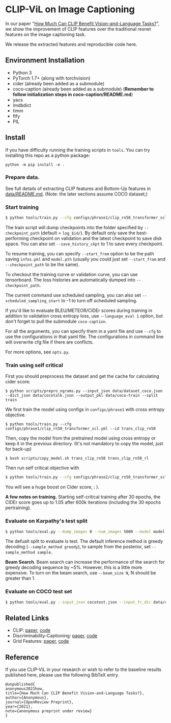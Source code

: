 # CLIP-ViL on Image Captioning

In our paper "[How Much Can CLIP Benefit Vision-and-Language Tasks?](https://openreview.net/forum?id=I0tnw1fYFEN)", we show the improvement of CLIP features
over the traditional resnet features on the image captioning task. 

We release the extracted features and reproducible code here.

## Environment Installation
- Python 3
- PyTorch 1.7+ (along with torchvision)
- cider (already been added as a submodule)
- coco-caption (already been added as a submodule) (**Remember to follow initialization steps in coco-caption/README.md**)
- yacs
- lmdbdict
- timm
- ftfy
- PIL

## Install

If you have difficulty running the training scripts in `tools`. You can try installing this repo as a python package:
```
python -m pip install -e .
```

### Prepare data.

See full details of extracting CLIP features and Bottom-Up features in [data/README.md](data/README.md). (Note: the later sections assume COCO dataset;)

### Start training

```bash
$ python tools/train.py --cfg configs/phrase1/clip_rn50_transformer_scl.yml 
```

The train script will dump checkpoints into the folder specified by `--checkpoint_path` (default = `log_$id/`). By default only save the best-performing checkpoint on validation and the latest checkpoint to save disk space. You can also set `--save_history_ckpt` to 1 to save every checkpoint.

To resume training, you can specify `--start_from` option to be the path saving `infos.pkl` and `model.pth` (usually you could just set `--start_from` and `--checkpoint_path` to be the same).

To checkout the training curve or validation curve, you can use tensorboard. The loss histories are automatically dumped into `--checkpoint_path`.

The current command use scheduled sampling, you can also set `--scheduled_sampling_start` to -1 to turn off scheduled sampling.

If you'd like to evaluate BLEU/METEOR/CIDEr scores during training in addition to validation cross entropy loss, use `--language_eval 1` option, but don't forget to pull the submodule `coco-caption`.

For all the arguments, you can specify them in a yaml file and use `--cfg` to use the configurations in that yaml file. The configurations in command line will overwrite cfg file if there are conflicts.  

For more options, see `opts.py`. 


<!-- **A few notes on training.** To give you an idea, with the default settings one epoch of MS COCO images is about 11000 iterations. After 1 epoch of training results in validation loss ~2.5 and CIDEr score of ~0.68. By iteration 60,000 CIDEr climbs up to about ~0.84 (validation loss at about 2.4 (under scheduled sampling)). -->

### Train using self critical

First you should preprocess the dataset and get the cache for calculating cider score:
```
$ python scripts/prepro_ngrams.py --input_json data/dataset_coco.json --dict_json data/cocotalk.json --output_pkl data/coco-train --split train
```
We first train the model using configs in `configs/phrase1` with cross entropy objective. 
```
$ python tools/train.py --cfg configs/phrase1/clip_rn50_transformer_scl.yml --id trans_clip_rn50
```


Then, copy the model from the pretrained model using cross entropy or keep it in the previous directory. (It's not mandatory to copy the model, just for back-up)
```
$ bash scripts/copy_model.sh trans_clip_rn50 trans_clip_rn50_rl
```

Then run self critical objective with 

```bash
$ python tools/train.py --cfg configs/phrase2/clip_rn50_transformer_scl.yml --id trans_clip_rn50
```


You will see a huge boost on Cider score, : ).

**A few notes on training.** Starting self-critical training after 30 epochs, the CIDEr score goes up to 1.05 after 600k iterations (including the 30 epochs pertraining).


### Evaluate on Karpathy's test split

```bash
$ python tools/eval.py --dump_images 0 --num_images 5000 --model model.pth --infos_path infos.pkl --language_eval 1 
```

The defualt split to evaluate is test. The default inference method is greedy decoding (`--sample_method greedy`), to sample from the posterior, set `--sample_method sample`.

**Beam Search**. Beam search can increase the performance of the search for greedy decoding sequence by ~5%. However, this is a little more expensive. To turn on the beam search, use `--beam_size N`, N should be greater than 1.

### Evaluate on COCO test set

```bash
$ python tools/eval.py --input_json cocotest.json --input_fc_dir data/cocotest_bu_fc --input_att_dir data/cocotest_bu_att --input_label_h5 none --num_images -1 --model model.pth --infos_path infos.pkl --language_eval 0
```

## Related Links
- CLIP: [paper](https://github.com/openai/CLIP), [code](https://github.com/openai/CLIP)
- Discriminability-Captioning: [paper](https://arxiv.org/abs/1803.04376), [code](https://github.com/ruotianluo/self-critical.pytorch)
- Grid Features: [paper](https://arxiv.org/abs/2001.03615), [code](https://github.com/facebookresearch/grid-feats-vqa)

## Reference
If you use CLIP-ViL in your research or wish to refer to the baseline results published here, 
please use the following BibTeX entry. 

```shell
@unpublished{          
anonymous2021how,          
title={How Much Can CLIP Benefit Vision-and-Language Tasks?},          
author={Anonymous},          
journal={OpenReview Preprint},          
year={2021},          
note={anonymous preprint under review}      
}
```
